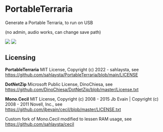 # PortableTerraria

Generate a Portable Terraria, to run on USB

(no admin, audio works, can change save path)

<img src ="https://i.imgur.com/eH3lJTQ.png"/>
<img src ="https://i.imgur.com/X23GO2U.png"/>

## Licensing

<b>PortableTerraria</b> MIT License, Copyright (c) 2022 - sahlaysta, see https://github.com/sahlaysta/PortableTerraria/blob/main/LICENSE

<b>DotNetZip</b> Microsoft Public License, DinoChiesa, see https://github.com/DinoChiesa/DotNetZip/blob/master/License.txt

<b>Mono.Cecil</b> MIT License, Copyright (c) 2008 - 2015 Jb Evain | Copyright (c) 2008 - 2011 Novell, Inc., see https://github.com/jbevain/cecil/blob/master/LICENSE.txt

Custom fork of Mono.Cecil modified to lessen RAM usage, see https://github.com/sahlaysta/cecil
